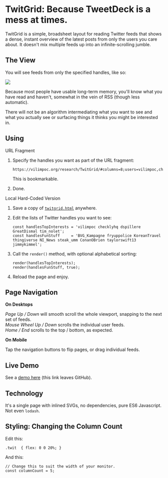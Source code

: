 # TwitGrid: Because TweetDeck is a mess at times.

TwitGrid is a simple, broadsheet layout for reading Twitter feeds that shows a
dense, instant overview of the latest posts from only the users you care about.
It doesn't mix multiple feeds up into an infinite-scrolling jumble.

## The View

You will see feeds from only the specified handles, like so:

![](twitgrid.apng)

Because most people have usable long-term memory, you'll know what you have read
and haven't, somewhat in the vein of RSS (though less automatic).

There will not be an algorithm intermediating what you want to see and what you
actually see or surfacing things it thinks you might be interested in.

## Using

URL Fragment

1. Specify the handles you want as part of the URL fragment:

   ```
   https://vilimpoc.org/research/TwitGrid/#columns=8;users=vilimpoc,checklyhq,dspillere,gusso,GreatDismal,tim_nolet;users_sorted=BVG_Kampagne,fryuppolice,KoreanTravel,thingiverse,NI_News,steak_umm,ConanOBrien,taylorswift13,jimmykimmel
   ```

   This is bookmarkable.

2. Done.

Local Hard-Coded Version

1. Save a copy of [`twitgrid.html`](https://raw.githubusercontent.com/nuket/TwitGrid/master/twitgrid.html) anywhere.

2. Edit the lists of Twitter handles you want to see:

   ```
   const handlesTopInterests = 'vilimpoc checklyhq dspillere GreatDismal tim_nolet';
   const handlesFunStuff     = 'BVG_Kampagne fryuppolice KoreanTravel thingiverse NI_News steak_umm ConanOBrien taylorswift13 jimmykimmel';
   ```

3. Call the `render()` method, with optional alphabetical sorting:

   ```
   render(handlesTopInterests);
   render(handlesFunStuff, true);
   ```

4. Reload the page and enjoy.

## Page Navigation

**On Desktops**

*Page Up / Down* will smooth scroll the whole viewport, snapping to the next set of feeds.  
*Mouse Wheel Up / Down* scrolls the individual user feeds.  
*Home / End* scrolls to the top / bottom, as expected.

**On Mobile**

Tap the navigation buttons to flip pages, or drag individual feeds.

## Live Demo

See a [demo here](https://vilimpoc.org/research/TwitGrid/#columns=8;users=vilimpoc,checklyhq,dspillere,gusso,GreatDismal,tim_nolet;users_sorted=BVG_Kampagne,fryuppolice,KoreanTravel,thingiverse,NI_News,steak_umm,ConanOBrien,taylorswift13,jimmykimmel) (this link leaves GitHub).

## Technology

It's a single page with inlined SVGs, no dependencies, pure ES6 Javascript. Not
even `lodash`. 

## Styling: Changing the Column Count

Edit this:

```
.twit  { flex: 0 0 20%; }
```

And this:

```
// Change this to suit the width of your monitor.
const columnCount = 5;
```
